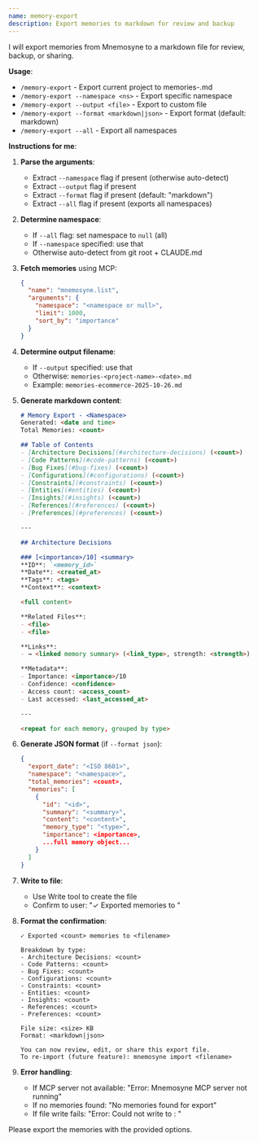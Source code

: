 ```yaml
---
name: memory-export
description: Export memories to markdown for review and backup
---
```


I will export memories from Mnemosyne to a markdown file for review, backup, or sharing.

**Usage**:
- `/memory-export` - Export current project to memories-<project>.md
- `/memory-export --namespace <ns>` - Export specific namespace
- `/memory-export --output <file>` - Export to custom file
- `/memory-export --format <markdown|json>` - Export format (default: markdown)
- `/memory-export --all` - Export all namespaces

**Instructions for me**:

1. **Parse the arguments**:
   - Extract `--namespace` flag if present (otherwise auto-detect)
   - Extract `--output` flag if present
   - Extract `--format` flag if present (default: "markdown")
   - Extract `--all` flag if present (exports all namespaces)

2. **Determine namespace**:
   - If `--all` flag: set namespace to `null` (all)
   - If `--namespace` specified: use that
   - Otherwise auto-detect from git root + CLAUDE.md

3. **Fetch memories** using MCP:
   ```json
   {
     "name": "mnemosyne.list",
     "arguments": {
       "namespace": "<namespace or null>",
       "limit": 1000,
       "sort_by": "importance"
     }
   }
   ```

4. **Determine output filename**:
   - If `--output` specified: use that
   - Otherwise: `memories-<project-name>-<date>.md`
   - Example: `memories-ecommerce-2025-10-26.md`

5. **Generate markdown content**:
   ```markdown
   # Memory Export - <Namespace>
   Generated: <date and time>
   Total Memories: <count>

   ## Table of Contents
   - [Architecture Decisions](#architecture-decisions) (<count>)
   - [Code Patterns](#code-patterns) (<count>)
   - [Bug Fixes](#bug-fixes) (<count>)
   - [Configurations](#configurations) (<count>)
   - [Constraints](#constraints) (<count>)
   - [Entities](#entities) (<count>)
   - [Insights](#insights) (<count>)
   - [References](#references) (<count>)
   - [Preferences](#preferences) (<count>)

   ---

   ## Architecture Decisions

   ### [<importance>/10] <summary>
   **ID**: `<memory_id>`
   **Date**: <created_at>
   **Tags**: <tags>
   **Context**: <context>

   <full content>

   **Related Files**:
   - <file>
   - <file>

   **Links**:
   - → <linked memory summary> (<link_type>, strength: <strength>)

   **Metadata**:
   - Importance: <importance>/10
   - Confidence: <confidence>
   - Access count: <access_count>
   - Last accessed: <last_accessed_at>

   ---

   <repeat for each memory, grouped by type>
   ```

6. **Generate JSON format** (if `--format json`):
   ```json
   {
     "export_date": "<ISO 8601>",
     "namespace": "<namespace>",
     "total_memories": <count>,
     "memories": [
       {
         "id": "<id>",
         "summary": "<summary>",
         "content": "<content>",
         "memory_type": "<type>",
         "importance": <importance>,
         ...full memory object...
       }
     ]
   }
   ```

7. **Write to file**:
   - Use Write tool to create the file
   - Confirm to user: "✓ Exported <count> memories to <filename>"

8. **Format the confirmation**:
   ```
   ✓ Exported <count> memories to <filename>

   Breakdown by type:
   - Architecture Decisions: <count>
   - Code Patterns: <count>
   - Bug Fixes: <count>
   - Configurations: <count>
   - Constraints: <count>
   - Entities: <count>
   - Insights: <count>
   - References: <count>
   - Preferences: <count>

   File size: <size> KB
   Format: <markdown|json>

   You can now review, edit, or share this export file.
   To re-import (future feature): mnemosyne import <filename>
   ```

9. **Error handling**:
   - If MCP server not available: "Error: Mnemosyne MCP server not running"
   - If no memories found: "No memories found for export"
   - If file write fails: "Error: Could not write to <filename>: <reason>"

Please export the memories with the provided options.
